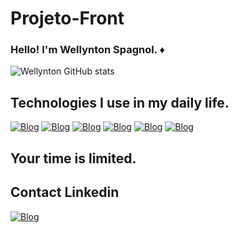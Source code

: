 # Projeto-Front
### Hello! I'm Wellynton Spagnol. ♦️

![Wellynton GitHub stats](https://github-readme-stats.vercel.app/api?username=spagnol10&show_icons=true&theme=radical)

## Technologies I use in my daily life.

[![Blog](https://img.shields.io/badge/HTML5-E34F26?style=for-the-badge&logo=html5&logoColor=white)](https://www.linkedin.com/in/wellyntonspagnol/)
[![Blog](https://img.shields.io/badge/CSS3-1572B6?style=for-the-badge&logo=css3&logoColor=white)](https://www.linkedin.com/in/wellyntonspagnol/)
[![Blog](https://img.shields.io/badge/JavaScript-F7DF1E?style=for-the-badge&logo=javascript&logoColor=black
)](https://www.linkedin.com/in/wellyntonspagnol/)
[![Blog](https://img.shields.io/badge/Node.js-43853D?style=for-the-badge&logo=node.js&logoColor=white)](https://www.linkedin.com/in/wellyntonspagnol/)
[![Blog](https://img.shields.io/badge/C-00599C?style=for-the-badge&logo=c&logoColor=white)](https://www.linkedin.com/in/wellyntonspagnol/)
[![Blog](https://img.shields.io/badge/C%2B%2B-00599C?style=for-the-badge&logo=c%2B%2B&logoColor=white
)](https://www.linkedin.com/in/wellyntonspagnol/)

## Your time is limited.

## Contact Linkedin
[![Blog](https://img.shields.io/badge/LinkedIn-0077B5?style=for-the-badge&logo=linkedin&logoColor=white)](https://www.linkedin.com/in/wellyntonspagnol/)

